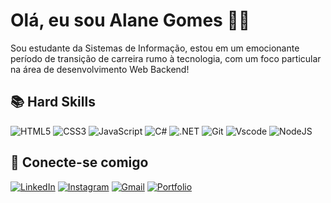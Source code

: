 # Olá, eu sou Alane Gomes 👋🏻
Sou estudante da Sistemas de Informação, estou em um emocionante período de transição de carreira rumo à tecnologia, com um foco particular na área de desenvolvimento Web Backend!

## 📚 Hard Skills
![HTML5](https://img.shields.io/badge/HTML5-000?style=for-the-badge&logo=html5&logoColor=)
![CSS3](https://img.shields.io/badge/CSS3-000?style=for-the-badge&logo=css3&logoColor=blue)
![JavaScript](https://img.shields.io/badge/JavaScript-000?style=for-the-badge&logo=javascript&logoColor=)
![C#](https://img.shields.io/badge/C%23-000?style=for-the-badge&logo=c-sharp&logoColor=blue)
![.NET](https://img.shields.io/badge/.NET-000?style=for-the-badge&logo=.net&logoColor=purple)
![Git](https://img.shields.io/badge/GIT-000?style=for-the-badge&logo=git&logoColor=)
![Vscode](https://img.shields.io/badge/Vscode-000?style=for-the-badge&logo=visual-studio-code&logoColor=blue)
![NodeJS](https://img.shields.io/badge/node.js-000?style=for-the-badge&logo=node.js&logoColor=)

## 📲 Conecte-se comigo
[![LinkedIn](https://img.shields.io/badge/LinkedIn-000?style=for-the-badge&logo=linkedin&logoColor=blue)](https://www.linkedin.com/in/alane-gomes)
[![Instagram](https://img.shields.io/badge/-Instagram-000?style=for-the-badge&logo=instagram&logoColor=)](https://www.instagram.com/alane.gomess/)
[![Gmail](https://img.shields.io/badge/Gmail-000?style=for-the-badge&logo=gmail&logoColor=red)](mailto:alane.gomes91@gmail.com)
[![Portfolio](https://img.shields.io/badge/Portfolio-000?style=for-the-badge&logo=todoist&logoColor=)](https://seulink.com)

<!--
**AlaneGomes/AlaneGomes** is a ✨ _special_ ✨ repository because its `README.md` (this file) appears on your GitHub profile.

Here are some ideas to get you started:

- 🔭 I’m currently working on ...
- 🌱 I’m currently learning ...
- 👯 I’m looking to collaborate on ...
- 🤔 I’m looking for help with ...
- 💬 Ask me about ...
- 📫 How to reach me: ...
- 😄 Pronouns: ...
- ⚡ Fun fact: ...
-->
